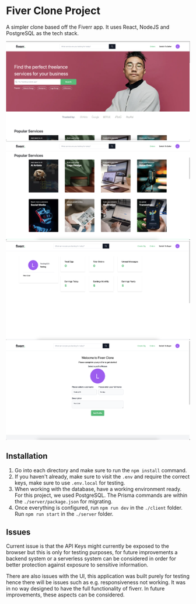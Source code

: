 # Fiver Clone Project

A simpler clone based off the Fiverr app. It uses React, NodeJS and PostgreSQL as the tech stack.

![Alt text](/screenshots/readme-img-1.png?raw=true "Screenshot 1")
![Alt text](/screenshots/readme-img-2.png?raw=true "Screenshot 2")
![Alt text](/screenshots/readme-img-3.png?raw=true "Screenshot 3")
![Alt text](/screenshots/readme-img-4.png?raw=true "Screenshot 4")

## Installation

1. Go into each directory and make sure to run the `npm install` command.
2. If you haven't already, make sure to visit the `.env` and require the correct keys, make sure to use `.env.local` for testing.
3. When working with the database, have a working environment ready. For this project, we used PostgreSQL. The Prisma commands are within the `./server/package.json` for migrating.
4. Once everything is configured, run `npm run dev` in the `./client` folder. Run `npm run start` in the `./server` folder.

## Issues

Current issue is that the API Keys might currently be exposed to the browser but this is only for testing purposes, for future improvements a backend system or a serverless system can be considered in order for better protection against exposure to sensitive information.

There are also issues with the UI, this application was built purely for testing hence there will be issues such as e.g. responsiveness not working. It was in no way designed to have the full functionality of fiverr. In future improvements, these aspects can be considered. 